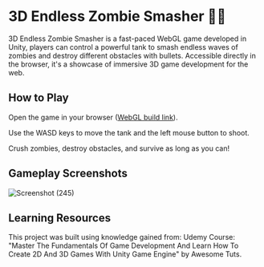# 3D Endless Zombie Smasher 🧟‍♂️

3D Endless Zombie Smasher is a fast-paced WebGL game developed in Unity, players can control a powerful tank to smash endless waves of zombies and destroy different obstacles with bullets. Accessible directly in the browser, it's a showcase of immersive 3D game development for the web.


## How to Play

Open the game in your browser ([WebGL build link](https://pushkarg01.github.io/endless-zombie-smasher/)).

Use the WASD keys to move the tank and the left mouse button to shoot.

Crush zombies, destroy obstacles, and survive as long as you can!


## Gameplay Screenshots

![Screenshot (245)](https://github.com/user-attachments/assets/10b94ba6-378d-43b2-b816-d6b7b6bbb2fa)


## Learning Resources

This project was built using knowledge gained from:
   Udemy Course: "Master The Fundamentals Of Game Development And Learn How To Create 2D And 3D Games With Unity Game Engine" by Awesome Tuts.

